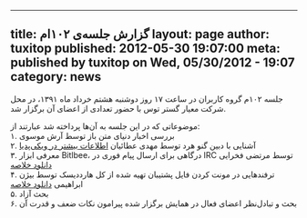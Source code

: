----------
title: گزارش جلسه‌ی ۱۰۲ام
layout: page
author: tuxitop
published: 2012-05-30 19:07:00
meta: published by tuxitop on Wed, 05/30/2012 - 19:07
category: news
----------
جلسه ۱۰۲م گروه کاربران در ساعت ۱۷ روز دوشنبه هشتم خرداد ماه ۱۳۹۱، در محل شرکت
معیار گستر توس با حضور تعدادی از اعضای آن برگزار شد.


<!--more-->


موضوعاتی که در این جلسه به آن‌ها پرداخته شد عبارتند از:  
۱. بررسی اخبار دنیای متن باز توسط آرش موسوی  
۲. آشنایی با دبین گنو هرد توسط مهدی عطائیان [اطلاعات بیشتر در
ویکی‌پدیا](http://fa.wikipedia.org/wiki/%DA%AF%D9%86%D9%88_%D9%87%D8%B1%D8%AF)  
۳. معرفی ابزار Bitlbee، درگاهی برای ارسال پیام فوری در IRC توسط مرتضی فخرایی
[دانلود خلاصه](/reports/session-102/bitlbee.txt)  
۴. ترفند‌هایی در مونت کردن فایل پشتیبان تهیه شده از کل هارد‌دیسک توسط بیژن
ابراهیمی [دانلود خلاصه](/reports/session-102/mount_0.txt)  
۵. بحث آزاد  
۶. بحث و تبادل‌نظر اعضای فعال در همایش برگزار شده پیرامون نکات ضعف و قدرت آن
